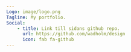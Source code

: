 ```yaml
---
Logo: image/logo.png
Tagline: My portfolio.
Social:
    - title: Link till sidans github repo.
      url: https://github.com/wadholm/design
      icon: fab fa-github
---
```

